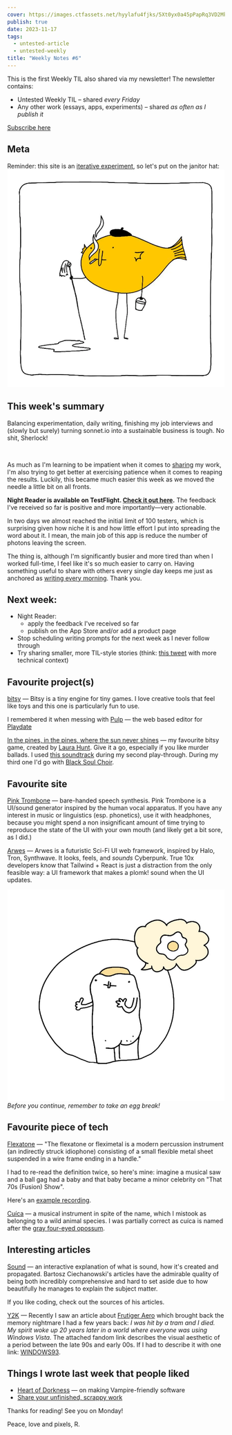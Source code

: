 ```yaml
---
cover: https://images.ctfassets.net/hyylafu4fjks/5Xt0yx0a45pPapRq3VD2Mk/e453d1ef8c2a4bcf4550ea69c399e116/120730871_133098628526370_7827021099814861490_n_17902809781549739.jpg
publish: true
date: 2023-11-17
tags:
  - untested-article
  - untested-weekly
title: "Weekly Notes #6"
---
```

This is the first Weekly TIL also shared via my newsletter! The newsletter contains: 

- Untested Weekly TIL – shared *every Friday*
- Any other work (essays, apps, experiments) – shared *as often as I publish it*

<a class='subscribe-cta subscribe-cta--inline' href='https://letters.sonnet.io'>Subscribe here</a>

## Meta

Reminder: this site is an [iterative experiment](<../../../111>), so let's put on the janitor hat:
![](182624883_856620778253995_571075980421732300_n_17904835792889678.webp)


## This week's summary

Balancing experimentation, daily writing, finishing my job interviews and (slowly but surely) turning sonnet.io into a sustainable business is tough. No shit, Sherlock! 

<img src="https://www.potato.horse/_next/image?url=https%3A%2F%2Fimages.ctfassets.net%2Fhyylafu4fjks%2F1znVHk5xt8VlzsqHc46vV2%2Febf84f76cd57ca89cdab94547a2cadf6%2FUntitled_Artwork_11.png&w=3840&q=75" alt=""/>

As much as I'm learning to be impatient when it comes to [sharing](<../../../Share your unfinished, scrappy work>) my work, I'm also trying to get better at exercising patience when it comes to reaping the results. Luckily, this became much easier this week as we moved the needle a little bit on all fronts.

**Night Reader is available on TestFlight. [Check it out here](https://testflight.apple.com/join/jn7XlV3M).** The feedback I've received so far is positive and more importantly—very actionable.

In two days we almost reached the initial limit of 100 testers, which is surprising given how niche it is and how little effort I put into spreading the word about it. I mean, the main job of this app is reduce the number of photons leaving the screen.

The thing is, although I'm significantly busier and more tired than when I worked full-time, I feel like it's so much easier to carry on. Having something useful to share with others every single day keeps me just as anchored as [writing every morning](<../../../Stream of Consciousness Morning Notes>). Thank you.

## Next week: 

- Night Reader:
	- apply the feedback I've received so far
	- publish on the App Store and/or add a product page
- Stop scheduling writing prompts for the next week as I never follow through
- Try sharing smaller, more TIL-style stories (think: [this tweet](https://twitter.com/rafalpast/status/1725218601408356830) with more technical context)

## Favourite project(s)

[bitsy](https://bitsy.org) — Bitsy is a tiny engine for tiny games. I love creative tools that feel like toys and this one is particularly fun to use. 

I remembered it when messing with [Pulp](https://play.date/pulp/) — the web based editor for [Playdate](https://play.date)

[In the pines, in the pines, where the sun never shines](https://laurahunt.itch.io/in-the-pines) — my favourite bitsy game, created by [Laura Hunt](https://twitter.com/deadidlegames). Give it a go, especially if you like murder ballads. 
I used [this soundtrack](https://www.youtube.com/watch?v=eW2J4UKerNs&list=OLAK5uy_mRtPHADxdi5qSrA7sgL3ghUgT9aGeUZBU) during my second play-through. During my third one I'd go with [Black Soul Choir](https://www.youtube.com/watch?v=f-vpAn15-vE).

## Favourite site

[Pink Trombone](https://dood.al/pinktrombone/) — bare-handed speech synthesis. Pink Trombone is a UI/sound generator inspired by the human vocal apparatus. If you have any interest in music or linguistics (esp. phonetics), use it with headphones, because you might spend a non insignificant amount of time trying to reproduce the state of the UI with your own mouth (and likely get a bit sore, as I did.)

[Arwes](https://arwes.dev/) — Arwes is a futuristic Sci-Fi UI web framework, inspired by Halo, Tron, Synthwave. It looks, feels, and *sounds* Cyberpunk. True 10x developers know that Tailwind + React is just a distraction from the only feasible way: a UI framework that makes a plomk! sound when the UI updates.

![](egg-break.jpg)
*Before you continue, remember to take an egg break!*

## Favourite piece of tech

[Flexatone](https://en.wikipedia.org/wiki/Flexatone) — "The flexatone or fleximetal is a modern percussion instrument (an indirectly struck idiophone) consisting of a small flexible metal sheet suspended in a wire frame ending in a handle." 

I had to re-read the definition twice, so here's mine: imagine a musical saw and a ball gag had a baby and that baby became a minor celebrity on "That 70s (Fusion) Show".

Here's an [example recording](https://www.youtube.com/watch?v=HEW1aG8XJQk).

[Cuíca](https://www.youtube.com/watch?v=NVOtE1qSymU) — a musical instrument in spite of the name, which I mistook as belonging to a wild animal species. I was partially correct as cuíca is named after the [gray four-eyed opossum](https://en.wikipedia.org/wiki/Gray_four-eyed_opossum).

## Interesting articles

[Sound](https://ciechanow.ski/sound/) — an interactive explanation of what is sound, how it's created and propagated. Bartosz Ciechanowski's articles have the admirable quality of being both incredibly comprehensive and hard to set aside due to how beautifully he manages to explain the subject matter. 

If you like coding, check out the sources of his articles.

[Y2K](https://aesthetics.fandom.com/wiki/Y2K) — Recently I saw an article about [Frutiger Aero](https://aesthetics.fandom.com/wiki/Frutiger_Aero) which brought back the memory nightmare I had a few years back: *I was hit by a tram and I died. My spirit woke up 20 years later in a world where everyone was using Windows Vista.* The attached fandom link describes the visual aesthetic of a period between the late 90s and early 00s. If I had to describe it with one link: [WINDOWS93](https://www.windows93.net).


## Things I wrote last week that people liked

- [Heart of Dorkness](<../../../Heart of Dorkness>) — on making Vampire-friendly software
- [Share your unfinished, scrappy work](<../../../Share your unfinished, scrappy work>)

Thanks for reading! See you on Monday!


Peace, love and pixels,
R.

